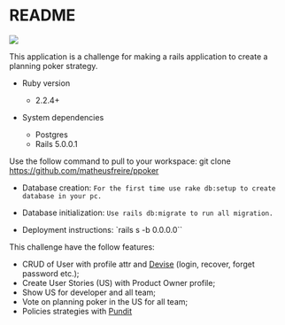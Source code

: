 
# README
<a href="https://codeclimate.com/github/matheusfreire/ppoker">
   <img src="https://codeclimate.com/github/matheusfreire/ppoker/badges/gpa.svg" />
</a>

This application is a challenge for making a rails application to create a planning poker strategy.


* Ruby version
    * 2.2.4+

* System dependencies
    * Postgres
    * Rails 5.0.0.1
    
Use the follow command to pull to your workspace:
git clone https://github.com/matheusfreire/ppoker

* Database creation:
`For the first time use rake db:setup to create database in your pc.`

* Database initialization:
`Use rails db:migrate to run all migration.`

* Deployment instructions:
`rails s -b 0.0.0.0``

This challenge have the follow features:
* CRUD of User with profile attr and [Devise](https://github.com/plataformatec/devise) (login, recover, forget password etc.);
* Create User Stories (US) with Product Owner profile;
* Show US for developer and all team;
* Vote on planning poker in the US for all team;
* Policies strategies with [Pundit](https://github.com/elabs/pundit)
    
